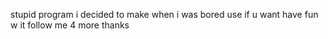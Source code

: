 stupid program i decided to make when i was bored use if u want have fun w it
follow me 4 more thanks
